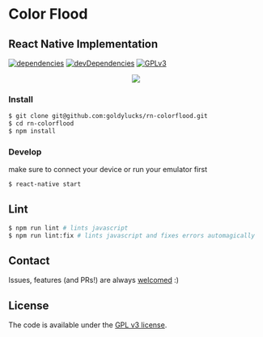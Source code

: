 # Color Flood
## React Native Implementation

[![dependencies][dependencies-image]][dependencies-url] [![devDependencies][dev-dependencies-image]][dev-dependencies-url] [![GPLv3][license-image]][license-url]

<p align='center'>
  <a href='https://play.google.com/store/apps/details?id=com.colorfloodrn'>
    <img src='http://res.cloudinary.com/goldylucks/image/upload/v1483476725/google_play_dd9daq.png'>
  </a>
</p>

### Install
```bash
$ git clone git@github.com:goldylucks/rn-colorflood.git
$ cd rn-colorflood
$ npm install
```

### Develop
make sure to connect your device or run your emulator first
```bash
$ react-native start
```

## Lint
```bash
$ npm run lint # lints javascript
$ npm run lint:fix # lints javascript and fixes errors automagically
```

## Contact
Issues, features (and PRs!) are always [welcomed][issues-url] :)  

## License
The code is available under the [GPL v3 license][license-url].

[travis-image]: https://travis-ci.org/goldylucks/rn-colorflood.svg?branch=master
[travis-url]: https://travis-ci.org/goldylucks/rn-colorflood

[google-store-url]: https://play.google.com/store/apps/details?id=com.colorfloodrn
[google-store-image]: ./android/app/src/main/res/mipmap-hdpi/icon.png

[dependencies-image]: https://img.shields.io/david/goldylucks/rn-colorflood.svg
[dependencies-url]: https://david-dm.org/goldylucks/rn-colorflood

[dev-dependencies-image]: https://img.shields.io/david/dev/goldylucks/rn-colorflood.svg
[dev-dependencies-url]: https://david-dm.org/goldylucks/rn-colorflood?type=dev

[license-image]: https://img.shields.io/badge/license-GPL%20v3-brightgreen.svg
[license-url]: http://www.gnu.org/licenses/gpl-3.0.en.html

[issues-url]: https://github.com/goldylucks/rn-colorflood/issues
